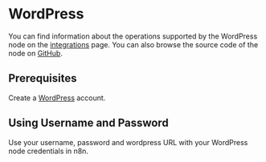 # WordPress

You can find information about the operations supported by the WordPress node on the [integrations](https://n8n.io/integrations/n8n-nodes-base.wordpress) page. You can also browse the source code of the node on [GitHub](https://github.com/n8n-io/n8n/tree/master/packages/nodes-base/nodes/Wordpress).


## Prerequisites

Create a [WordPress](https://wordpress.com/) account.

## Using Username and Password

Use your username, password and wordpress URL with your WordPress node credentials in n8n.
